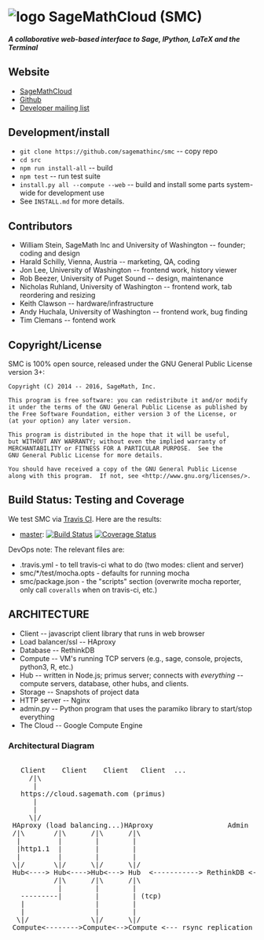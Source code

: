 # ![logo](https://raw.githubusercontent.com/sagemathinc/smc/master/src/webapp-lib/favicon-48.png) SageMathCloud (SMC)

#### _A collaborative web-based interface to Sage, IPython, LaTeX and the Terminal_

## Website

   * [SageMathCloud](https://cloud.sagemath.com)
   * [Github](https://github.com/sagemathinc/smc)
   * [Developer mailing list](https://groups.google.com/forum/#!forum/sage-cloud-devel)

## Development/install

   * `git clone https://github.com/sagemathinc/smc` -- copy repo
   * `cd src`
   * `npm run install-all` -- build
   * `npm test` -- run test suite
   * `install.py all --compute --web` -- build and install some parts system-wide for development use
   * See `INSTALL.md` for more details.

## Contributors

   * William Stein, SageMath Inc and University of Washington -- founder; coding and design
   * Harald Schilly, Vienna, Austria -- marketing, QA, coding
   * Jon Lee, University of Washington -- frontend work, history viewer
   * Rob Beezer, University of Puget Sound -- design, maintenance
   * Nicholas Ruhland, University of Washington -- frontend work, tab reordering and resizing
   * Keith Clawson -- hardware/infrastructure
   * Andy Huchala, University of Washington -- frontend work, bug finding
   * Tim Clemans -- fontend work

## Copyright/License

SMC is 100% open source, released under the GNU General Public License version 3+:

    Copyright (C) 2014 -- 2016, SageMath, Inc.

    This program is free software: you can redistribute it and/or modify
    it under the terms of the GNU General Public License as published by
    the Free Software Foundation, either version 3 of the License, or
    (at your option) any later version.

    This program is distributed in the hope that it will be useful,
    but WITHOUT ANY WARRANTY; without even the implied warranty of
    MERCHANTABILITY or FITNESS FOR A PARTICULAR PURPOSE.  See the
    GNU General Public License for more details.

    You should have received a copy of the GNU General Public License
    along with this program.  If not, see <http://www.gnu.org/licenses/>.


## Build Status: Testing and Coverage

We test SMC via [Travis CI](https://travis-ci.org).
Here are the results:

* [master](https://github.com/sagemathinc/smc/):
  [![Build Status](https://travis-ci.org/sagemathinc/smc.svg?branch=master)](https://travis-ci.org/sagemathinc/smc)
  [![Coverage Status](https://coveralls.io/repos/sagemathinc/smc/badge.svg)](https://coveralls.io/r/sagemathinc/smc)

DevOps note: The relevant files are:

* .travis.yml - to tell travis-ci what to do (two modes: client and server)
* smc/*/test/mocha.opts - defaults for running mocha
* smc/package.json - the "scripts" section (overwrite mocha reporter, only call `coveralls` when on travis-ci, etc.)

## ARCHITECTURE

  * Client       -- javascript client library that runs in web browser
  * Load balancer/ssl -- HAproxy
  * Database     -- RethinkDB
  * Compute      -- VM's running TCP servers (e.g., sage, console, projects, python3, R, etc.)
  * Hub          -- written in Node.js; primus server; connects with *everything* -- compute servers, database, other hubs, and clients.
  * Storage      -- Snapshots of project data
  * HTTP server  -- Nginx
  * admin.py     -- Python program that uses the paramiko library to start/stop everything
  * The Cloud   -- Google Compute Engine

### Architectural Diagram
<pre>

   Client    Client    Client   Client  ...
     /|\
      |
   https://cloud.sagemath.com (primus)
      |
      |
     \|/
 HAproxy (load balancing...)HAproxy                  Admin     (monitor and control system)
 /|\       /|\      /|\      /|\
  |         |        |        |
  |http1.1  |        |        |
  |         |        |        |
 \|/       \|/      \|/      \|/
 Hub<----> Hub<---->Hub<---> Hub  <-----------> RethinkDB <--> RethinkDB  <--> RethinkDB ...
           /|\      /|\      /|\
            |        |        |
   ---------|        |        | (tcp)
   |                 |        |
   |                 |        |
  \|/               \|/      \|/
 Compute<-------->Compute<-->Compute <--- rsync replication  to Storage Server, which has BTRFS snapshots

</pre>






